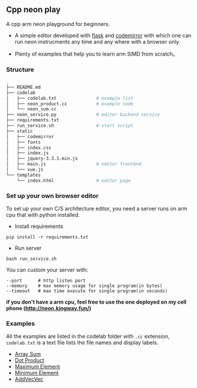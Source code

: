 ## Cpp neon play

A cpp arm neon playground for beginners. 

* A simple editor developed with [flask](https://github.com/pallets/flask) and [codemirror](https://codemirror.net/) with which one can run neon instrucments any time and any where with a browser only.

* Plenty of examples that help you to learn arm SIMD from scratch。

### Structure
```bash
.
├── README.md
├── codelab
│   ├── codelab.txt               # example list
│   ├── neon_product.cc           # example code
│   └── neon_sum.cc
├── neon_service.py               # editor backend service
├── requirements.txt
├── run_service.sh                # start script
├── static
│   ├── codemirror
│   ├── fonts
│   ├── index.css
│   ├── index.js
│   ├── jquery-3.3.1.min.js
│   ├── main.js                   # editor frontend 
│   └── vue.js
└── templates
    └── index.html                # editor page
```

### Set up your own browser editor
To set up your own C/S architecture editor, you need a server runs on arm cpu that with python installed.
* Install requirements
```
pip install -r requirements.txt
```
* Run server
```
bash run_service.sh
```
You can custom your server with: 
```
--port      # http listen port
--memory    # max memory usage for single program(in bytes)
--timeout   # max time execute for single program(in seconds)
```

**if you don't have a arm cpu, feel free to use the one deployed on my cell phone (http://neon.kingway.fun/)**

### Examples
All the examples are listed in the codelab folder with `.cc` extension, `codelab.txt` is a text file lists the file names and display labels.
* [Array Sum]()
* [Dot Product]()
* [Maximum Element]()
* [Minimum Element]()
* [AddVecVec]()

